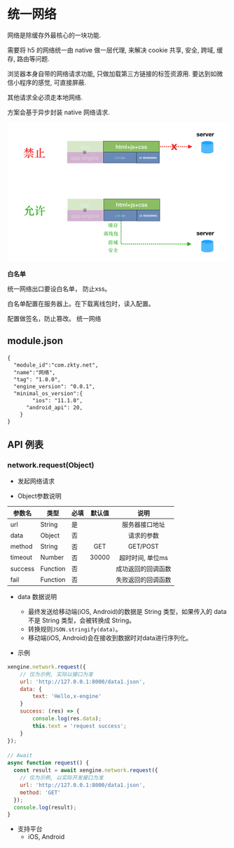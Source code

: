 # 统一网络

网络是除缓存外最核心的一块功能. 

需要将 h5 的网络统一由 native 做一层代理, 来解决 cookie 共享, 安全, 跨域, 缓存, 路由等问题.

浏览器本身自带的网络请求功能, 只做加载第三方链接的标签资源用. 要达到如微信小程序的感觉, 可直接屏蔽.

其他请求全必须走本地网络.

方案会基于异步封装 native 网络请求.

![d1bea368-81fb-4ef3-b069-5695c2a61fc9](assets/d1bea368-81fb-4ef3-b069-5695c2a61fc9-5236402.png)

**白名单**

统一网络出口要设白名单， 防止xss。

白名单配置在服务器上。在下载离线包时，读入配置。

配置做签名，防止篡改。 统一网络
## module.json

```
{
  "module_id":"com.zkty.net",
  "name":"网络",
  "tag": "1.0.0",
  "engine_version": "0.0.1",
  "minimal_os_version":{
        "ios": "11.1.0",
      "android_api": 20,
    } 
}
```

## API 例表

### network.request(Object)

- 发起网络请求



- Object参数说明

| 参数名  | 类型     | 必填 | 默认值 |        说明        |
| ------- | -------- | ---- | :----: | :----------------: |
| url     | String   | 是   |        |   服务器接口地址   |
| data    | Object   | 否   |        |     请求的参数     |
| method  | String   | 否   |  GET   |      GET/POST      |
| timeout | Number   | 否   | 30000  |  超时时间, 单位ms  |
| success | Function | 否   |        | 成功返回的回调函数 |
| fail    | Function | 否   |        | 失败返回的回调函数 |



- data 数据说明
  - 最终发送给移动端(iOS, Android)的数据是 String 类型，如果传入的 data 不是 String 类型，会被转换成 String。
  - 转换规则`JSON.stringify(data)`。
  - 移动端(iOS, Android)会在接收到数据时对data进行序列化。



- 示例

```javascript
xengine.network.request({
  	// 仅为示例, 实际以接口为准
  	url: 'http://127.0.0.1:8000/data1.json', 
    data: {
        text: 'Hello,x-engine'
    }
    success: (res) => {
        console.log(res.data);
        this.text = 'request success';
    }
});

// Await
async function request() {
  const result = await xengine.network.request({
    // 仅为示例, 以实际开发接口为准
    url: 'http://127.0.0.1:8000/data1.json',
    method: 'GET'
  });
  console.log(result);
}
```



- 支持平台
  - iOS, Android